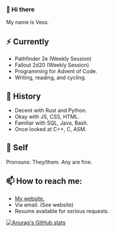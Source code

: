 ### 👋 Hi there

My name is Vess.

## ⚡ Currently

 - Pathfinder 2e (Weekly Session)
 - Fallout 2d20 (Weekly Session)
 - Programming for Advent of Code.
 - Writing, reading, and cycling.
 
## 🔭 History

 - Decent with Rust and Python.
 - Okay with JS, CSS, HTML.
 - Familiar with SQL, Java, Bash.
 - Once looked at C++, C, ASM.

## 🌱 Self

Pronouns: They/them. Any are fine.

## 📫 How to reach me:

 - [My website.](https://vess-dev.github.io/)
 - Via email. (See website)
 - Resume available for serious requests.

[![Anurag's GitHub stats](https://github-readme-stats.vercel.app/api?username=vess-dev&show_icons=true&theme=github_dark)](https://github.com/anuraghazra/github-readme-stats)

<!--
- 🔭 I’m currently working on ...
- 🌱 I’m currently learning ...
- 👯 I’m looking to collaborate on ...
- 🤔 I’m looking for help with ...
- 💬 Ask me about ...
- 📫 How to reach me: ...
- 😄 Pronouns: ...
- ⚡ Fun fact: ...
-->
